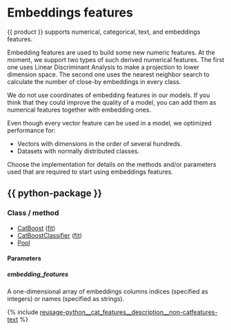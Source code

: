 # Embeddings features

{{ product }} supports numerical, categorical, text, and embeddings features.

Embedding features are used to build some new numeric features.
At the moment, we support two types of such derived numerical features. The first one uses Linear Discriminant Analysis to make a projection to lower dimension space. The second one uses the nearest neighbor search to calculate the number of close-by embeddings in every class.

We do not use coordinates of embedding features in our models. If you think that they could improve the quality of a model, you can add them as numerical features together with embedding ones.

Even though every vector feature can be used in a model, we optimized performance for:

- Vectors with dimensions in the order of several hundreds.
- Datasets with normally distributed classes.

Choose the implementation for details on the methods and/or parameters used that are required to start using embeddings features.

## {{ python-package }}

### Class / method
- [CatBoost](../concepts/python-reference_catboost.md) ([fit](../concepts/python-reference_catboost_fit.md))
- [CatBoostClassifier](../concepts/python-reference_catboostclassifier.md) ([fit](../concepts/python-reference_catboostclassifier_fit.md))
- [Pool](../concepts/python-reference_pool.md)

#### Parameters

##### embedding_features

A one-dimensional array of embeddings columns indices (specified as integers) or names (specified as strings).

{% include [reusage-python__cat_features__description__non-catfeatures-text](../_includes/work_src/reusage/python__cat_features__description__non-catfeatures-text.md) %}
